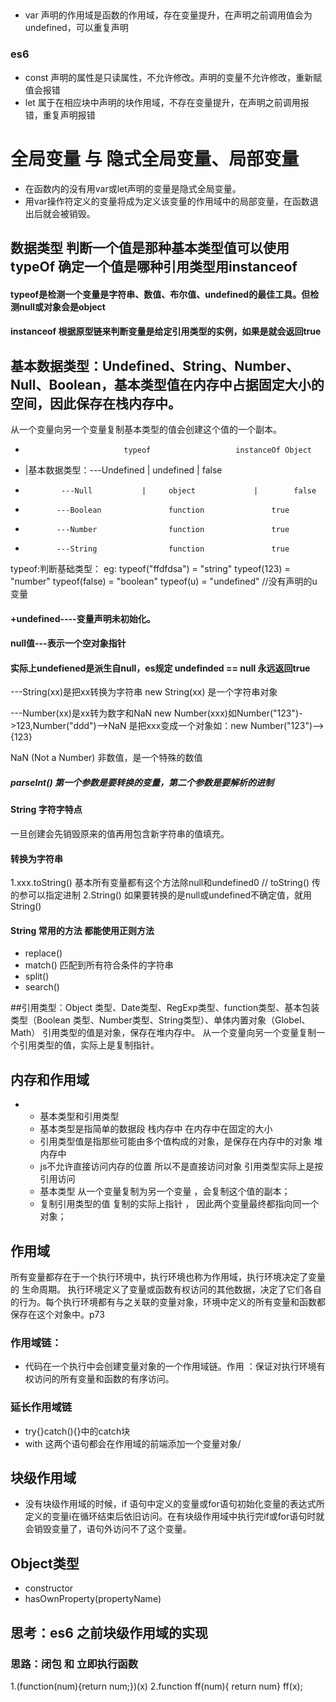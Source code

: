 ## 
* var 声明的作用域是函数的作用域，存在变量提升，在声明之前调用值会为undefined，可以重复声明
### es6
* const 声明的属性是只读属性，不允许修改。声明的变量不允许修改，重新赋值会报错
* let 属于在相应块中声明的块作用域，不存在变量提升，在声明之前调用报错，重复声明报错


# 全局变量 与 隐式全局变量、局部变量
* 在函数内的没有用var或let声明的变量是隐式全局变量。
* 用var操作符定义的变量将成为定义该变量的作用域中的局部变量，在函数退出后就会被销毁。

## 数据类型  判断一个值是那种基本类型值可以使用typeOf 确定一个值是哪种引用类型用instanceof 
#### typeof是检测一个变量是字符串、数值、布尔值、undefined的最佳工具。但检测null或对象会是object
#### instanceof 根据原型链来判断变量是给定引用类型的实例，如果是就会返回true     

## 基本数据类型：Undefined、String、Number、Null、Boolean，基本类型值在内存中占据固定大小的空间，因此保存在栈内存中。
从一个变量向另一个变量复制基本类型的值会创建这个值的一个副本。

*                           typeof                   instanceOf Object
* |基本数据类型：---Undefined        |  undefined          |        false
*             ---Null           |     object             |        false
*            ---Boolean               function               true
*            ---Number                function               true
*            ---String                function               true

typeof:判断基础类型：
         eg:   typeof("ffdfdsa") = "string"
               typeof(123) = "number"
               typeof(false) = "boolean"
               typeof(u) = "undefined" //没有声明的u变量

#### +undefined----变量声明未初始化。
#### null值---表示一个空对象指针
#### 实际上undefiened是派生自null，es规定 undefinded == null 永远返回true

---String(xx)是把xx转换为字符串 new String(xx) 是一个字符串对象

---Number(xx)是xx转为数字和NaN new Number(xxx)如Number("123")->123,Number("ddd")-->NaN 是把xxx变成一个对象如：new Number("123")-->{123}

 NaN (Not a Number) 非数值，是一个特殊的数值


##### parseInt() 第一个参数是要转换的变量，第二个参数是要解析的进制


#### String 字符字特点
一旦创建会先销毁原来的值再用包含新字符串的值填充。

#### 转换为字符串
1.xxx.toString() 基本所有变量都有这个方法除null和undefined0 // toString() 传的参可以指定进制
2.String() 如果要转换的是null或undefined不确定值，就用String()

#### String 常用的方法 都能使用正则方法
* replace()
* match()  匹配到所有符合条件的字符串
* split()
* search()

##引用类型：Object 类型、Date类型、RegExp类型、function类型、基本包装类型（Boolean 类型、Number类型、String类型）、单体内置对象（Globel、Math）
 引用类型的值是对象，保存在堆内存中。
从一个变量向另一个变量复制一个引用类型的值，实际上是复制指针。

## 内存和作用域
 * + 基本类型和引用类型
   - 基本类型是指简单的数据段 栈内存中 在内存中在固定的大小
   - 引用类型值是指那些可能由多个值构成的对象，是保存在内存中的对象  堆内存中
   - js不允许直接访问内存的位置 所以不是直接访问对象 引用类型实际上是按引用访问
   - 基本类型 从一个变量复制为另一个变量 ，会复制这个值的副本；
   - 复制引用类型的值 复制的实际上指针 ， 因此两个变量最终都指向同一个对象；


## 作用域 
 所有变量都存在于一个执行环境中，执行环境也称为作用域，执行环境决定了变量的 生命周期。
 执行环境定义了变量或函数有权访问的其他数据，决定了它们各自的行为。每个执行环境都有与之关联的变量对象，环境中定义的所有变量和函数都保存在这个对象中。p73
### 作用域链：
 * 代码在一个执行中会创建变量对象的一个作用域链。作用 ：保证对执行环境有权访问的所有变量和函数的有序访问。
### 延长作用域链
* try{}catch(){}中的catch块
* with
这两个语句都会在作用域的前端添加一个变量对象/
## 块级作用域
* 没有块级作用域的时候，if 语句中定义的变量或for语句初始化变量的表达式所定义的变量i在循环结束后依旧访问。在有块级作用域中执行完if或for语句时就会销毁变量了，语句外访问不了这个变量。






## Object类型
  * constructor
  * hasOwnProperty(propertyName)



## 思考：es6 之前块级作用域的实现 
 
### 思路：闭包 和 立即执行函数
  1.(function(num){return num;})(x)
  2.function ff(num){ return num}  ff(x);



